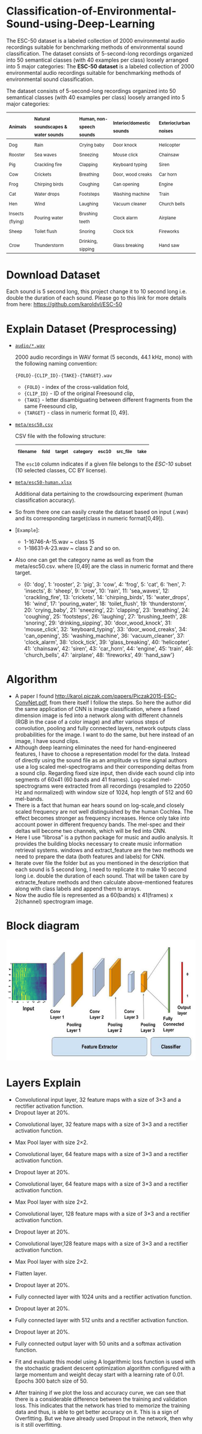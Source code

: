 # Classification-of-Environmental-Sound-using-Deep-Learning
The ESC-50 dataset is a labeled collection of 2000 environmental audio recordings suitable for benchmarking methods of environmental sound classification.  The dataset consists of 5-second-long recordings organized into 50 semantical classes (with 40 examples per class) loosely arranged into 5 major categories:
The **ESC-50 dataset** is a labeled collection of 2000 environmental audio recordings suitable for benchmarking methods of environmental sound classification.

The dataset consists of 5-second-long recordings organized into 50 semantical classes (with 40 examples per class) loosely arranged into 5 major categories:

| <sub>Animals</sub> | <sub>Natural soundscapes & water sounds </sub> | <sub>Human, non-speech sounds</sub> | <sub>Interior/domestic sounds</sub> | <sub>Exterior/urban noises</sub> |
| :--- | :--- | :--- | :--- | :--- |
| <sub>Dog</sub> | <sub>Rain</sub> | <sub>Crying baby</sub> | <sub>Door knock</sub> | <sub>Helicopter</sub></sub> |
| <sub>Rooster</sub> | <sub>Sea waves</sub> | <sub>Sneezing</sub> | <sub>Mouse click</sub> | <sub>Chainsaw</sub> |
| <sub>Pig</sub> | <sub>Crackling fire</sub> | <sub>Clapping</sub> | <sub>Keyboard typing</sub> | <sub>Siren</sub> |
| <sub>Cow</sub> | <sub>Crickets</sub> | <sub>Breathing</sub> | <sub>Door, wood creaks</sub> | <sub>Car horn</sub> |
| <sub>Frog</sub> | <sub>Chirping birds</sub> | <sub>Coughing</sub> | <sub>Can opening</sub> | <sub>Engine</sub> |
| <sub>Cat</sub> | <sub>Water drops</sub> | <sub>Footsteps</sub> | <sub>Washing machine</sub> | <sub>Train</sub> |
| <sub>Hen</sub> | <sub>Wind</sub> | <sub>Laughing</sub> | <sub>Vacuum cleaner</sub> | <sub>Church bells</sub> |
| <sub>Insects (flying)</sub> | <sub>Pouring water</sub> | <sub>Brushing teeth</sub> | <sub>Clock alarm</sub> | <sub>Airplane</sub> |
| <sub>Sheep</sub> | <sub>Toilet flush</sub> | <sub>Snoring</sub> | <sub>Clock tick</sub> | <sub>Fireworks</sub> |
| <sub>Crow</sub> | <sub>Thunderstorm</sub> | <sub>Drinking, sipping</sub> | <sub>Glass breaking</sub> | <sub>Hand saw</sub> |

# Download Dataset
Each sound is 5 second long, this project change it to 10 second long i.e. double the duration of each sound.
Please go to this link for more details from here:
https://github.com/karoldvl/ESC-50 

# Explain Dataset (Presprocessing)
- [`audio/*.wav`](audio/)

  2000 audio recordings in WAV format (5 seconds, 44.1 kHz, mono) with the following naming convention:
  
  `{FOLD}-{CLIP_ID}-{TAKE}-{TARGET}.wav`
  
  - `{FOLD}` - index of the cross-validation fold,
  - `{CLIP_ID}` - ID of the original Freesound clip,
  - `{TAKE}` - letter disambiguating between different fragments from the same Freesound clip,
  - `{TARGET}` - class in numeric format [0, 49].

- [`meta/esc50.csv`](meta/esc50.csv)

  CSV file with the following structure:
  
  | <sub>filename</sub> | <sub>fold</sub> | <sub>target</sub> | <sub>category</sub> | <sub>esc10</sub> | <sub>src_file</sub> | <sub>take</sub> |
  | :--- | :--- | :--- | :--- | :--- | :--- | :--- |
  
  The `esc10` column indicates if a given file belongs to the *ESC-10* subset (10 selected classes, CC BY license).
  
- [`meta/esc50-human.xlsx`](meta/esc50-human.xlsx)

  Additional data pertaining to the crowdsourcing experiment (human classification accuracy).
  
-  So from there one can easily create the dataset based on input (.wav) and its corresponding target(class in numeric format[0,49]).

- [`Example`]:
  - 1-16746-A-15.wav ~ class 15
  - 1-18631-A-23.wav ~ class 2 and so on.
- Also one can get the category name as well as from the meta/esc50.csv. 
where [0,49] are the class in numeric format and there target.
   - {0: 'dog', 1: 'rooster', 2: 'pig', 3: 'cow', 4: 'frog', 5: 'cat', 6: 'hen', 7: 'insects', 8: 'sheep',
 9: 'crow', 10: 'rain', 11: 'sea_waves', 12: 'crackling_fire', 13: 'crickets',
 14: 'chirping_birds', 15: 'water_drops', 16: 'wind', 17: 'pouring_water', 18: 'toilet_flush',
 19: 'thunderstorm', 20: 'crying_baby', 21: 'sneezing', 22: 'clapping', 23: 'breathing',
 24: 'coughing', 25: 'footsteps', 26: 'laughing', 27: 'brushing_teeth', 28: 'snoring',
29: 'drinking_sipping', 30: 'door_wood_knock', 31: 'mouse_click', 32: 'keyboard_typing',
 33: 'door_wood_creaks', 34: 'can_opening', 35: 'washing_machine', 36: 'vacuum_cleaner',
 37: 'clock_alarm', 38: 'clock_tick', 39: 'glass_breaking', 40: 'helicopter', 41: 'chainsaw',
 42: 'siren', 43: 'car_horn', 44: 'engine', 45: 'train', 46: 'church_bells', 47: 'airplane', 48: 'fireworks',
 49: 'hand_saw'}
 
 # Algorithm
- A paper I found http://karol.piczak.com/papers/Piczak2015-ESC-ConvNet.pdf, from there itself I follow the steps. So here the author did the same application of CNN is image classification, where a fixed dimension image is fed into a network along with different channels (RGB in the case of a color image) and after various steps of convolution, pooling and fully connected layers, network outputs class probabilities for the image. I want to do the same, but here instead of an image, I have sound clips.
- Although deep learning eliminates the need for hand-engineered features, I have to choose a representation model for the data. Instead of directly using the sound file as an amplitude vs time signal authors use a  log scaled mel-spectrograms and their corresponding deltas from a sound clip. Regarding fixed size input, then divide each sound clip into segments of 60x41 (60 bands and 41 frames). Log-scaled mel-spectrograms were extracted from all recordings (resampled to 22050 Hz and normalized) with window size of 1024, hop length of 512 and 60 mel-bands.
- There is a fact that human ear hears sound on log-scale,and closely scaled frequency are not well distinguished by the human Cochlea. The effect becomes stronger as frequency increases. Hence only take into account power in different frequency bands. The mel-spec and their deltas will become two channels, which will be fed into CNN. 
- Here I use “librosa” is a python package for music and audio analysis. It provides the building blocks necessary to create music information retrieval systems. windows and extract_feature are the two methods we need to prepare the data (both features and labels) for CNN. 
- Iterate over file the folder but as you mentioned in the description that each sound is 5 second long, I need to replicate it to make 10 second long i.e. double the duration of each sound. That will be taken care by extracte_feature methods and then calculate above-mentioned features along with class labels and append them to arrays.
- Now the audio file is represented as a 60(bands) x 41(frames) x 2(channel) spectrogram image.

# Block diagram
<img src="classification_image.png" alt="block diagram" title="block diagram"  />

# Layers Explain
- Convolutional input layer, 32 feature maps with a size of 3×3 and a rectifier activation function.
- Dropout layer at 20%.
* Convolutional layer, 32 feature maps with a size of 3×3 and a rectifier activation function.
* Max Pool layer with size 2×2.
* Convolutional layer, 64 feature maps with a size of 3×3 and a rectifier activation function.
* Dropout layer at 20%.
* Convolutional layer, 64 feature maps with a size of 3×3 and a rectifier activation function.
* Max Pool layer with size 2×2.
* Convolutional layer, 128 feature maps with a size of 3×3 and a rectifier activation function.
* Dropout layer at 20%.
* Convolutional layer,128 feature maps with a size of 3×3 and a rectifier activation function.
* Max Pool layer with size 2×2.
* Flatten layer.
* Dropout layer at 20%.
* Fully connected layer with 1024 units and a rectifier activation function.
* Dropout layer at 20%.
* Fully connected layer with 512 units and a rectifier activation function.
* Dropout layer at 20%.
* Fully connected output layer with 50 units and a softmax activation function.

* Fit and evaluate this model using A logarithmic loss function is used with the stochastic gradient descent optimization algorithm configured with a large momentum and weight decay start with a learning rate of 0.01.
Epochs 300 batch size of 50.
* After training if we plot the loss and accuracy curve, we can see that there is a considerable difference between the training and validation loss. This indicates that the network has tried to memorize the training data and thus, is able to get better accuracy on it. This is a sign of Overfitting. But we have already used Dropout in the network, then why is it still overfitting.



